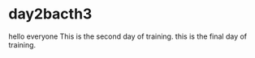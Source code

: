 # day2bacth3

hello everyone
This is the second day of training. 
this is the final day of training.
